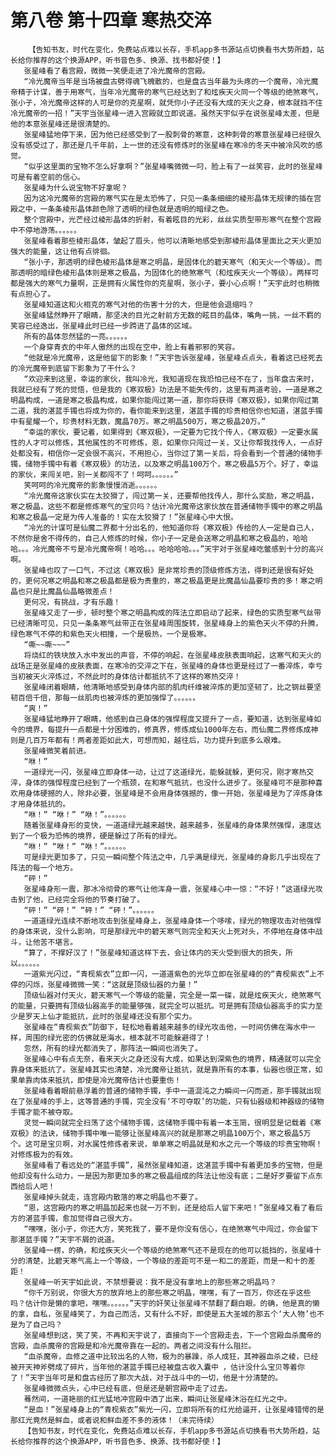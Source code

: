 # 第八卷 第十四章 寒热交淬
        【告知书友，时代在变化，免费站点难以长存，手机app多书源站点切换看书大势所趋，站长给你推荐的这个换源APP，听书音色多、换源、找书都好使！】
       张星峰看了看宫殿，微微一笑便走进了冷光魔帝的宫殿。
       “冷光魔帝当年是当场被盘古劈得魂飞魄散的，也是盘古当年最为头疼的一个魔帝，冷光魔帝精于计谋，善于用寒气，当年冷光魔帝的寒气已经达到了和炫疾天火同一个等级的绝煞寒气，张小子，冷光魔帝这样的人可是你的克星啊，就凭你小子还没有大成的天火之身，根本就挡不住冷光魔帝的一招！”天宇当张星峰一进入宫殿就立即说道。虽然天宇似乎在说张星峰太差，但是他的本意张星峰还是很清楚的。
       张星峰猛地停下来，因为他已经感受到了一股刺骨的寒意，这种刺骨的寒意张星峰已经很久没有感受过了，那还是几千年前，上一世的还没有修炼时的张星峰在寒冷的冬天中被冷风吹的感觉。
       “似乎这里面的宝物不怎么好拿啊？”张星峰嘴微微一叼，脸上有了一丝笑容，此时的张星峰可是有着空前的信心。
       张星峰为什么说宝物不好拿呢？
       因为这冷光魔帝的宫殿的寒气实在是太恐怖了，只见一条条细细的棱形晶体无规律的插在宫殿之中，一条条棱形晶体颜色除了透明的绿色就是透明的暗绿之色。
       整个宫殿中，光芒经过棱形晶体的折射，有着眩目的光彩，丝丝实质型带形寒气在整个宫殿中不停地游荡。。。。。。
       张星峰看着那些棱形晶体，皱起了眉头，他可以清晰地感受到那棱形晶体里面比之天火更加强大的能量，这让他有点徘徊。
       “张小子，那透明的绿色棱形晶体是寒之明晶，是固体化的碧天寒气（和天火一个等级）。而那透明的暗绿色棱形晶体则是寒之极晶，为固体化的绝煞寒气（和炫疾天火一个等级）。两样可都是强大的寒气力量啊，正是拥有火属性你的克星啊，张小子，要小心点啊！”天宇此时也稍微有点担心了。
       张星峰知道这和火相克的寒气对他的伤害十分的大，但是他会退缩吗？
       张星峰猛然睁开了眼睛，那坚决的目光之射前方无数的眩目的晶体，嘴角一挑，一丝不羁的笑容已经逸出，张星峰此时已经一步跨进了晶体的区域。
       所有的晶体忽然猛的一亮。。。。。。
       一个身穿青衣的中年人傲然的出现在空中，脸上有着邪邪的笑容。
       “他就是冷光魔帝，这是他留下的影象！”天宇告诉张星峰，张星峰点点头，看着这已经死去的冷光魔帝到底留下影象为了干什么？
       “欢迎来到这里，幸运的家伙，我叫冷光，我知道现在我恐怕已经不在了，当年盘古来时，我就已经有了死的觉悟，但是我的《寒双极》功法是不能失传的，这里有两道考验，一道是寒之明晶构成，一道是寒之极晶构成，如果你能闯过第一道，那你将获得《寒双极》，如果你闯过第二道，我的湛蓝手镯也将成为你的，看你能来到这里，湛蓝手镯的珍贵相信你也知道，湛蓝手镯中有星耀一个，珍贵材料无数，魔晶70万。寒之明晶500万，寒之极晶20万。”
       “幸运的家伙，要记着，如果得到《寒双极》，一定要为它找个传人，《寒双极》一定要水属性的人才可以修炼，其他属性的不可修炼，恩，如果你只闯过一关，又让你帮我找传人，一点好处都没有，相信你一定会很不高兴，不用担心，当你过了第一关后，将会看到一个普通的储物手镯，储物手镯中有着《寒双极》的功法，以及寒之明晶100万个，寒之极晶5万个。好了，幸运的家伙，来闯关吧，别一关都闯不了！呵呵。。。。。。”
       笑呵呵的冷光魔帝的影象慢慢消逝。。。。。。
       “冷光魔帝这家伙实在太狡猾了，闯过第一关，还要帮他找传人，那什么奖励，寒之明晶，寒之极晶，这些不都是修炼寒气的宝贝吗？估计冷光魔帝这家伙放在普通储物手镯中的寒之明晶和寒之极晶一定是为传人准备的！实在太狡猾了！”张星峰心中大恨。
       “冷光的计谋可是仙魔二界都十分出名的，他知道你将《寒双极》传给的人一定是自己人，不然你是舍不得传的，自己人修炼的时候，你小子一定是会送寒之明晶和寒之极晶的，哈哈哈。。。冷光魔帝不亏是冷光魔帝啊！哈哈。。。哈哈哈哈。。。”天宇对于张星峰吃鳖感到十分的高兴啊。
       张星峰也叹了一口气，不过这《寒双极》是非常珍贵的顶级修炼方法，得到还是很有好处的，更何况寒之明晶和寒之极晶都是极为贵重的，寒之极晶更是比魔晶仙晶要珍贵的多！寒之明晶也只是比魔晶仙晶略微差点！
       更何况，有挑战，才有乐趣！
       张星峰又走了一步，顿时整个寒之明晶构成的阵法立即启动了起来，绿色的实质型寒气丝带已经清晰可见，只见一条条寒气丝带正在张星峰周围旋转，张星峰身上的紫色天火不停的升腾，绿色寒气不停的和紫色天火相撞，一个是极热，一个是极寒。
       “嘶~~嘶~~~”
       将烧红的铁块放入水中发出的声音，不停的响起，在张星峰皮肤表面响起，这寒气和天火的战场正是张星峰的皮肤表面，在寒冷的交淬之下在，张星峰的身体也更是经过了一番淬炼，幸亏当初被天火淬炼过，不然此时的身体估计都抵抗不了这样的寒热交淬！
       张星峰闭着眼睛，他清晰地感受到身体内部的肌肉纤维被淬炼的更加坚韧了，比之钢丝要坚韧百倍千倍，那每一丝肌肉也被淬炼的更加强悍了。。。。。。
       “爽！”
       张星峰猛地睁开了眼睛，他感到自己身体的强悍程度又提升了一点，要知道，达到张星峰如今的境界，每提升一点都是十分困难的，修真界，修炼成仙1000年左右，而仙魔二界修炼成神则是几百万年都有！两者差距如此大，可想而知，越往后，功力提升到底多么艰难。
       张星峰微笑着前进。
       “咻！”
       一道绿光一闪，张星峰立即身体一动，让过了这道绿光，能躲就躲，更何况，刚才寒热交淬，身体的强悍程度已经到了一个瓶颈，在和寒气抵抗，也没什么进步了。张星峰可不是那种喜欢用身体硬撼的人，除非必要，张星峰是不会用身体强撼的，像一开始，张星峰是为了淬炼身体才用身体抵抗的。
       “咻！” “咻！” “咻！”。。。。。。
       随着张星峰身形的变快，一道道绿光越来越快，越来越多，张星峰的身体果然强悍，速度达到了一个极为恐怖的境界，硬是躲过了所有的绿光。
       “咻！” “咻！” “咻！”。。。。。。
       可是绿光更加多了，只见一瞬间整个阵法之中，几乎满是绿光，张星峰的身影几乎出现在了阵法的每一个地方。
       “砰！”
       张星峰身形一震，那冰冷彻骨的寒气让他浑身一震，张星峰心中一惊：“不好！”这道绿光攻击到了他，已经完全将他的节奏打破了。
       “砰！” “砰！” “砰！” “砰！”。。。。。。
       一道道绿光连续不断地攻击到张星峰身上，张星峰身体一个哆嗦，绿光的物理攻击对他强悍的身体来说，没什么影响，可是那绿光中的碧天寒气则完全和天火上死对头，不停地在身体中战斗，让他苦不堪言。
       “算了，不撑好汉了！”张星峰知道这样下去，会让体内的天火受到很大的损失，所以。。。。。。
       一道紫光闪过，“青枧紫衣”立即一闪，一道道紫色的光华立即在张星峰的的“青枧紫衣”上不停的闪烁，张星峰微微一笑：“这就是顶级仙器的力量！”
       顶级仙器对付天火，碧天寒气一个等级的能量，完全是一菜一碟，就是炫疾天火，绝煞寒气的能量，只要拥有顶级仙器高手的能量够强，就完全可以抵抗。可是拥有顶级仙器高手的实力至少是罗天上仙才能抵抗，此时的张星峰还没有那个实力。
       张星峰在“青枧紫衣”防御下，轻松地看着越来越多的绿光攻击他，一时间仿佛在海水中一样，周围的绿光密的仿佛就是海水，根本就不可能躲避得了！
       忽然，所有的绿光都消失了，那阵法一瞬间也消失了。
       张星峰心中有点无奈，看来天火之身还没有大成，如果达到深紫色的境界，精通就可以完全靠身体来抵抗了。张星峰其实也清楚，冷光魔帝让抵抗，就是靠所有的本事，仙器也很正常，如果单靠肉体来抵抗，即使是冷光魔帝估计也要重伤！
       张星峰看着眼前悬浮着的普通的储物手镯，手中一道混沌之力瞬间一闪而逝，那手镯就出现在了张星峰的手上，这等普通的手镯，完全没有‘不可夺取’的功能，只有仙器级和神器级的储物手镯才能不被夺取。
       灵觉一瞬间就完全扫荡了这个储物手镯，这储物手镯中有着一本玉简，很明显是记载着《寒双极》的法诀，储物手镯中唯一能够让张星峰高兴的就是那寒之明晶100万个，寒之极晶5万个。这可是宝贝啊，对水属性修炼者来说，单单寒之明晶就是和水之元一个等级的珍贵宝物啊！对修炼极为的有效。
       张星峰看了看远处的“湛蓝手镯”，虽然张星峰知道，这湛蓝手镯中有着更加多的宝物，但是他却没有什么动力，一是因为那更加多的寒之极晶组成的阵法让他没有底；二是好歹要留下点东西给后人吧！
       张星峰掉头就走，连宫殿内散落的寒之明晶也不要了。
       “恩，这宫殿内的寒之明晶加起来也就一万不到，还是给后人留下来吧！”张星峰又看了看后方的湛蓝手镯，愈加觉得自己很大方。
       “嘿嘿，张小子，你还大方，笑死我了，要不是你没有信心，在绝煞寒气中闯过，你会留下那湛蓝手镯？”天宇不屑的说道。
       张星峰一楞，的确，和炫疾天火一个等级的绝煞寒气还不是现在的他可以抵挡的，张星峰十分的清楚，比碧天寒气高上一个等级，一个等级的差距可不是一和二的差距，而是一和十的差距！
       张星峰一听天宇如此说，不禁想要说：我不是没有拿地上的那些寒之明晶吗？
       “你千万别说，你很大方的放弃地上的那些寒之明晶，嘿嘿，有了一百万，你还在乎这些吗？估计你是懒的拿吧，嘿嘿。。。。。。”天宇的奸笑让张星峰不禁翻了翻白眼。的确，他是真的懒的拿，自私，张星峰笑了，为自己而活，又有什么不好，即使是五大圣城的那五个‘大人物’也不是为了自己吗？
       张星峰想到这，笑了笑，不再和天宇说了，直接向下一个宫殿走去，下一个宫殿血杀魔帝的宫殿，血杀魔帝的宫殿是和冷光魔帝靠在一起的。两者之间没有什么阻拦。
       “血杀魔帝，血修之道中比较出名的人物，极为的暴躁，杀人成狂，其神器血杀之棱，已经被开天神斧劈成了碎片，当年他的湛蓝手镯已经被盘古收入囊中 ，估计没什么宝贝等着你了！”天宇当年可是和盘古经历了那次大战，对于战斗中的一切，他是十分清楚的。
       张星峰微微点头，心中已经有底，但是还是朝宫殿中走了过去。
       蓦然间，一道艳丽的红光猛地冲宫殿中洒了出来，瞬间让张星峰沐浴在红光之中。
       “是血！”张星峰身上的“青枧紫衣”紫光一闪，立即将所有的红光给逼开，让张星峰错愕的是那红光竟然是鲜血，或者说和鲜血差不多的液体！（未完待续）
       【告知书友，时代在变化，免费站点难以长存，手机app多书源站点切换看书大势所趋，站长给你推荐的这个换源APP，听书音色多、换源、找书都好使！】